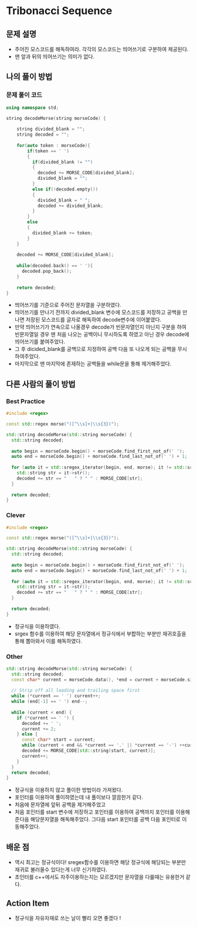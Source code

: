# Tribonacci Sequence

## 문제 설명

*  주어진 모스코드를 해독하여라. 각각의 모스코드는 띄어쓰기로 구분하여 제공된다.
*  맨 앞과 뒤의 띄어쓰기는 의미가 없다.

## 나의 풀이 방법

### 문제 풀이 코드

```c++
using namespace std;

string decodeMorse(string morseCode) {
    
    string divided_blank = "";
    string decoded = "";
  
    for(auto token : morseCode){  
        if(token == ' ')
        {          
          if(divided_blank != "")
          {
            decoded += MORSE_CODE[divided_blank];
            divided_blank = "";
          }
          else if(!decoded.empty())
          {
            divided_blank = " ";
            decoded += divided_blank;
          }
        }
        else
        {
          divided_blank += token;
        }
    }
  
    decoded += MORSE_CODE[divided_blank];
  
    while(decoded.back() == ' '){
      decoded.pop_back();
    }
  
    return decoded;
}
```

*  띄어쓰기를 기준으로 주어진 문자열을 구분하였다. 
*  띄어쓰기를 만나기 전까지 divided_blank 변수에 모스코드를 저장하고 공백을 만나면 저장된 모스코드를 글자로 해독하여 decode변수에 이어붙였다.
*  만약 띄어쓰기가 연속으로 나올경우 decode가 빈문자열인지 아닌지 구분을 하여 빈문자열일 경우 맨 처음 나오는 공백이니 무시하도록 하였고 아닌 경우 decode에 띄어쓰기를 붙여주었다.
*  그 후 dicided_blank를 공백으로 지정하여 공백 다음 또 나오게 되는 공백을 무시하여주었다.
*  마지막으로 맨 마지막에 존재하는 공백들을 while문을 통해 제거해주었다.

## 다른 사람의 풀이 방법

### Best Practice

```c++
#include <regex>

const std::regex morse("([^\\s]+|\\s{3})");

std::string decodeMorse(std::string morseCode) {
  std::string decoded;
  
  auto begin = morseCode.begin() + morseCode.find_first_not_of(' ');
  auto end = morseCode.begin() + morseCode.find_last_not_of(' ') + 1;
  
  for (auto it = std::sregex_iterator(begin, end, morse); it != std::sregex_iterator(); ++it) {
    std::string str = it->str();
    decoded += str == "   " ? " " : MORSE_CODE[str];
  }
  
  return decoded;
}
```

### Clever

```c++
#include <regex>

const std::regex morse("([^\\s]+|\\s{3})");

std::string decodeMorse(std::string morseCode) {
  std::string decoded;
  
  auto begin = morseCode.begin() + morseCode.find_first_not_of(' ');
  auto end = morseCode.begin() + morseCode.find_last_not_of(' ') + 1;
  
  for (auto it = std::sregex_iterator(begin, end, morse); it != std::sregex_iterator(); ++it) {
    std::string str = it->str();
    decoded += str == "   " ? " " : MORSE_CODE[str];
  }
  
  return decoded;
}
```

*  정규식을 이용하였다.
*  srgex 함수를 이용하여 해당 문자열에서 정규식에서 부합하는 부분만 재귀호출을 통해 뽑아와서 이를 해독하였다.

### Other

```c++
std::string decodeMorse(std::string morseCode) {
  std::string decoded;
  const char* current = morseCode.data(), *end = current + morseCode.size();
  
  // Strip off all leading and trailing space first
  while (*current == ' ') current++;
  while (end[-1] == ' ') end--;
  
  while (current < end) {
    if (*current == ' ') {
      decoded += ' ';
      current += 2;
    } else {
      const char* start = current;
      while (current < end && *current == '.' || *current == '-') ++current;
      decoded += MORSE_CODE[std::string(start, current)];
      current++;
    }
  }
  return decoded;
}
```
*  정규식을 이용하지 않고 풀이한 방법이라 가져왔다.
*  포인터를 이용하여 풀이하였는데 내 풀이보다 깔끔한거 같다.
*  처음에 문자열에 앞뒤 공백을 제거해주었고
*  처음 포인터를 start 변수에 저장하고 포인터를 이용하여 공백까지 포인터를 이용해준다음 해당문자열을 해독해주었다. 그다음 start 포인터를 공백 다음 포인터로 이동해주었다.

## 배운 점

*  역시 최고는 정규식이다! sregex함수를 이용하면 해당 정규식에 해당되는 부분만 재귀로 불러올수 있다는게 너무 신기하였다.
*  초인터를 c++에서도 자주이용하는지는 모르겠지만 문자열을 다룰때는 유용한거 같다.

## Action Item

*  정규식을 자유자재로 쓰는 날이 빨리 오면 좋겠다 !